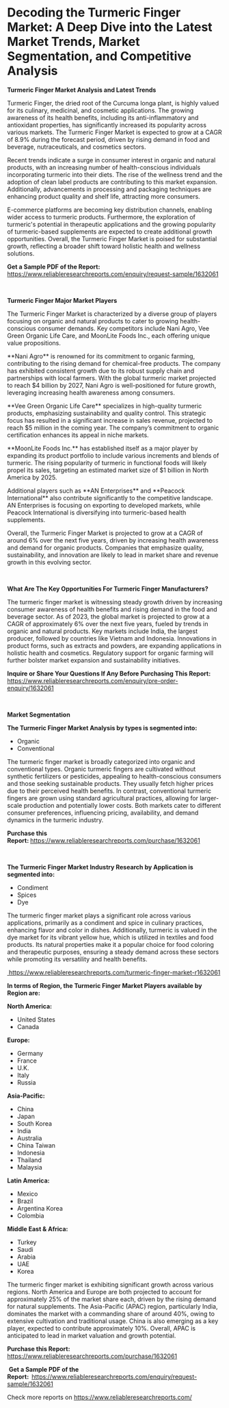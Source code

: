 <p><h1>Decoding the Turmeric Finger Market: A Deep Dive into the Latest Market Trends, Market Segmentation, and Competitive Analysis</h1></p><p><strong>Turmeric Finger Market Analysis and Latest Trends</strong></p>
<p><p>Turmeric Finger, the dried root of the Curcuma longa plant, is highly valued for its culinary, medicinal, and cosmetic applications. The growing awareness of its health benefits, including its anti-inflammatory and antioxidant properties, has significantly increased its popularity across various markets. The Turmeric Finger Market is expected to grow at a CAGR of 8.9% during the forecast period, driven by rising demand in food and beverage, nutraceuticals, and cosmetics sectors.</p><p>Recent trends indicate a surge in consumer interest in organic and natural products, with an increasing number of health-conscious individuals incorporating turmeric into their diets. The rise of the wellness trend and the adoption of clean label products are contributing to this market expansion. Additionally, advancements in processing and packaging techniques are enhancing product quality and shelf life, attracting more consumers.</p><p>E-commerce platforms are becoming key distribution channels, enabling wider access to turmeric products. Furthermore, the exploration of turmeric's potential in therapeutic applications and the growing popularity of turmeric-based supplements are expected to create additional growth opportunities. Overall, the Turmeric Finger Market is poised for substantial growth, reflecting a broader shift toward holistic health and wellness solutions.</p></p>
<p><strong>Get a Sample PDF of the Report:&nbsp;</strong> <a href="https://www.reliableresearchreports.com/enquiry/request-sample/1632061?utm_campaign=3250&utm_medium=2&utm_source=Github&utm_content=ia&utm_term=30032025&utm_id=turmeric-finger">https://www.reliableresearchreports.com/enquiry/request-sample/1632061</a></p>
<p>&nbsp;</p>
<p><strong>Turmeric Finger Major Market Players</strong></p>
<p><p>The Turmeric Finger Market is characterized by a diverse group of players focusing on organic and natural products to cater to growing health-conscious consumer demands. Key competitors include Nani Agro, Vee Green Organic Life Care, and MoonLite Foods Inc., each offering unique value propositions.</p><p>**Nani Agro** is renowned for its commitment to organic farming, contributing to the rising demand for chemical-free products. The company has exhibited consistent growth due to its robust supply chain and partnerships with local farmers. With the global turmeric market projected to reach $4 billion by 2027, Nani Agro is well-positioned for future growth, leveraging increasing health awareness among consumers.</p><p>**Vee Green Organic Life Care** specializes in high-quality turmeric products, emphasizing sustainability and quality control. This strategic focus has resulted in a significant increase in sales revenue, projected to reach $5 million in the coming year. The company’s commitment to organic certification enhances its appeal in niche markets.</p><p>**MoonLite Foods Inc.** has established itself as a major player by expanding its product portfolio to include various increments and blends of turmeric. The rising popularity of turmeric in functional foods will likely propel its sales, targeting an estimated market size of $1 billion in North America by 2025.</p><p>Additional players such as **AN Enterprises** and **Peacock International** also contribute significantly to the competitive landscape. AN Enterprises is focusing on exporting to developed markets, while Peacock International is diversifying into turmeric-based health supplements.</p><p>Overall, the Turmeric Finger Market is projected to grow at a CAGR of around 6% over the next five years, driven by increasing health awareness and demand for organic products. Companies that emphasize quality, sustainability, and innovation are likely to lead in market share and revenue growth in this evolving sector.</p></p>
<p>&nbsp;</p>
<p><strong>What Are The Key Opportunities For Turmeric Finger Manufacturers?</strong></p>
<p><p>The turmeric finger market is witnessing steady growth driven by increasing consumer awareness of health benefits and rising demand in the food and beverage sector. As of 2023, the global market is projected to grow at a CAGR of approximately 6% over the next five years, fueled by trends in organic and natural products. Key markets include India, the largest producer, followed by countries like Vietnam and Indonesia. Innovations in product forms, such as extracts and powders, are expanding applications in holistic health and cosmetics. Regulatory support for organic farming will further bolster market expansion and sustainability initiatives.</p></p>
<p><strong>Inquire or Share Your Questions If Any Before Purchasing This Report:</strong> <a href="https://www.reliableresearchreports.com/enquiry/pre-order-enquiry/1632061?utm_campaign=3250&utm_medium=2&utm_source=Github&utm_content=ia&utm_term=30032025&utm_id=turmeric-finger">https://www.reliableresearchreports.com/enquiry/pre-order-enquiry/1632061</a></p>
<p>&nbsp;</p>
<p><strong>Market Segmentation</strong></p>
<p><strong>The Turmeric Finger Market Analysis by types is segmented into:</strong></p>
<p><ul><li>Organic</li><li>Conventional</li></ul></p>
<p><p>The turmeric finger market is broadly categorized into organic and conventional types. Organic turmeric fingers are cultivated without synthetic fertilizers or pesticides, appealing to health-conscious consumers and those seeking sustainable products. They usually fetch higher prices due to their perceived health benefits. In contrast, conventional turmeric fingers are grown using standard agricultural practices, allowing for larger-scale production and potentially lower costs. Both markets cater to different consumer preferences, influencing pricing, availability, and demand dynamics in the turmeric industry.</p></p>
<p><strong>Purchase this Report:&nbsp;</strong><a href="https://www.reliableresearchreports.com/purchase/1632061?utm_campaign=3250&utm_medium=2&utm_source=Github&utm_content=ia&utm_term=30032025&utm_id=turmeric-finger">https://www.reliableresearchreports.com/purchase/1632061</a></p>
<p>&nbsp;</p>
<p><strong>The Turmeric Finger Market Industry Research by Application is segmented into:</strong></p>
<p><ul><li>Condiment</li><li>Spices</li><li>Dye</li></ul></p>
<p><p>The turmeric finger market plays a significant role across various applications, primarily as a condiment and spice in culinary practices, enhancing flavor and color in dishes. Additionally, turmeric is valued in the dye market for its vibrant yellow hue, which is utilized in textiles and food products. Its natural properties make it a popular choice for food coloring and therapeutic purposes, ensuring a steady demand across these sectors while promoting its versatility and health benefits.</p></p>
<p><a href="https://www.reliableresearchreports.com/turmeric-finger-market-r1632061?utm_campaign=3250&utm_medium=2&utm_source=Github&utm_content=ia&utm_term=30032025&utm_id=turmeric-finger">&nbsp;https://www.reliableresearchreports.com/turmeric-finger-market-r1632061</a></p>
<p><strong>In terms of Region, the Turmeric Finger Market Players available by Region are:</strong></p>
<p>
    <p> <strong> North America: </strong>
        <ul>
            <li>United States</li>
            <li>Canada</li>
        </ul>
        </p> 
    <p> <strong> Europe: </strong>
        <ul>
            <li>Germany</li>
            <li>France</li>
            <li>U.K.</li>
            <li>Italy</li>
            <li>Russia</li>
        </ul>
        </p> 
    <p> <strong> Asia-Pacific: </strong>
        <ul>
            <li>China</li>
            <li>Japan</li>
            <li>South Korea</li>
            <li>India</li>
            <li>Australia</li>
            <li>China Taiwan</li>
            <li>Indonesia</li>
            <li>Thailand</li>
            <li>Malaysia</li>
        </ul>
        </p> 
    <p> <strong> Latin America: </strong>
        <ul>
            <li>Mexico</li>
            <li>Brazil</li>
            <li>Argentina Korea</li>
            <li>Colombia</li>
        </ul>
        </p> 
    <p> <strong> Middle East & Africa: </strong>
        <ul>
            <li>Turkey</li>
            <li>Saudi</li>
            <li>Arabia</li>
            <li>UAE</li>
            <li>Korea</li>
        </ul>
    </p>
    </p>
<p><p>The turmeric finger market is exhibiting significant growth across various regions. North America and Europe are both projected to account for approximately 25% of the market share each, driven by the rising demand for natural supplements. The Asia-Pacific (APAC) region, particularly India, dominates the market with a commanding share of around 40%, owing to extensive cultivation and traditional usage. China is also emerging as a key player, expected to contribute approximately 10%. Overall, APAC is anticipated to lead in market valuation and growth potential.</p></p>
<p><strong>Purchase this Report: </strong><a href="https://www.reliableresearchreports.com/purchase/1632061?utm_campaign=3250&utm_medium=2&utm_source=Github&utm_content=ia&utm_term=30032025&utm_id=turmeric-finger">https://www.reliableresearchreports.com/purchase/1632061</a></p>
<p>&nbsp;<strong>Get a Sample PDF of the Report:&nbsp;&nbsp;</strong><a href="https://www.reliableresearchreports.com/enquiry/request-sample/1632061?utm_campaign=3250&utm_medium=2&utm_source=Github&utm_content=ia&utm_term=30032025&utm_id=turmeric-finger">https://www.reliableresearchreports.com/enquiry/request-sample/1632061</a></p>
<p><strong></strong></p>
<p>Check more reports on <a href="https://www.reliableresearchreports.com/?utm_campaign=3250&utm_medium=2&utm_source=Github&utm_content=ia&utm_term=30032025&utm_id=turmeric-finger">https://www.reliableresearchreports.com/</a></p>